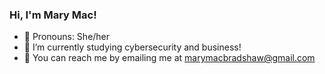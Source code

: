 ### Hi, I'm Mary Mac!

- 💞 Pronouns: She/her
- 🌱 I’m currently studying cybersecurity and business!
- 📩 You can reach me by emailing me at marymacbradshaw@gmail.com

<!---
marymacbradshaww/marymacbradshaww is a ✨ special ✨ repository because its `README.md` (this file) appears on your GitHub profile.
You can click the Preview link to take a look at your changes.
--->

